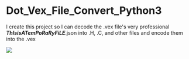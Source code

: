 # Dot_Vex_File_Convert_Python3
I create this project so I can decode the .vex file's very professional ___ThIsisATemPoRaRyFiLE___.json into .H, .C, and other files and encode them into the .vex

![](https://github.com/dingyifei/Dot_Vex_File_Convert_Python3/blob/master/screenshots/screenshot.png)
